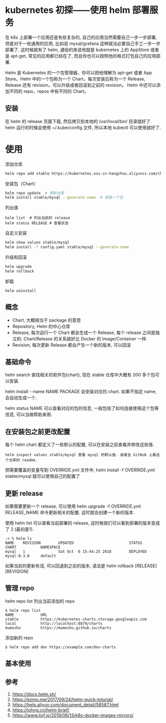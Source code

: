 # kubernetes 初探——使用 helm 部署服务

<!--
ID: 8cb2385f-c5b3-4bd5-9a29-3d1fbb2b9c97
Status: publish
Date: 2018-10-06T02:52:00
Modified: 2020-05-16T11:25:03
wp_id: 569
-->

在 k8s 上部署一个应用还是有些复杂的, 自己的应用当然需要自己一步一步部署, 但是对于一些通用的应用, 比如说 mysql/grafana 这种就没必要自己手工一步一步部署了. 这时候就有了 helm, 通俗的来说他就是 kubernetes 上的 AppStore 或者是 apt-get, 常见的应用都已经在了, 而且你也可以按照他的格式打包自己的应用部署.

Helm 是 Kubernetes 的一个包管理器，你可以把他理解为 apt-get 或者 App Store。Helm 中的一个包称为一个 Chart，每次安装后称为一个 Release, Release 还有 revision，可以升级或者回滚到之前的 revision。 Helm 中还可以添加不同的 repo，repos 中有不同的 Chart。


## 安装

在 helm 的 release 页面下载, 然后拷贝到本地的 /usr/local/bin/ 目录就好了. helm 运行的时候会使用 ~/.kube/config 文件, 所以本地 kubectl 可以使用就好了.

# 使用

添加仓库

```sh
helm repo add stable https://kubernetes.oss-cn-hangzhou.aliyuncs.com/charts  # 国内镜像
```

安装包（Chart）

```sh
helm repo update  # 更新仓库
helm install stable/mysql --generate-name  # 安装一个包
```

列出值

```
helm list  # 列出当前的 release
helm status RELEASE # 查看状态
```

自定义安装

```sh
helm show values stable/mysql
helm install -f config.yaml stable/mysql --generate-name
```

升级和回滚

```sh
helm upgrade
helm rollback
```

卸载

```
helm uninstall
```



## 概念

* Chart, 大概相当于 package 的意思
* Repository, Helm 的中心仓库
* Release, 每次运行一个 Chart 都会生成一个 Release, 每个 release 之间是独立的. Chart/Release 的关系就好比 Docker 的 Image/Container 一样.
* Revision, 每次更新 Release 都会产生一个新的版本, 可以回滚

## 基础命令

helm search 查找相关的软件包(chart), 现在 stable 仓库中大概有 200 多个包可以安装.

helm install --name NAME PACKAGE 会安装对应的 chart. 如果不指定 name, 会自动生成一个.

helm status NAME 可以查看对应的包的信息, 一般包括了如何连接使用这个包等信息, 可以当做帮助来用.

## 在安装包之前更改配置

每个 helm chart 都定义了一些默认的配置, 可以在安装之前查看并修改这些值.

```
helm inspect values stable/mysql 查看 mysql 的默认值. 或者去 GitHub 上看这个仓库的 readme.
```

把需要覆盖的变量写到 OVERRIDE.yml 文件中, helm install -f OVERRIDE.yml stable/mysql 就可以使用自己的配置了

## 更新 release

如果需要更新一个 release, 可以使用 helm upgrade -f OVERRIDE.yml RELEASE_NAME 命令更新相关的配置. 这时就会创建一个新的版本.

使用 helm list 可以查看当前部署的 release, 这时候我们可以看到部署的版本变成了 2 (最初是1).

```
-> % helm ls
NAME    REVISION        UPDATED                         STATUS          CHART           NAMESPACE
mysql   1               Sat Oct  6 15:44:25 2018        DEPLOYED        mysql-0.3.0     default
```

如果当前的更新有误, 可以回退到之前的版本, 语法是 helm rollback [RELEASE] [REVISION]

## 管理 repo

helm repo list 列出当前添加的 repo

```
$ helm repo list
NAME           	URL
stable         	https://kubernetes-charts.storage.googleapis.com
local          	http://localhost:8879/charts
mumoshu        	https://mumoshu.github.io/charts
```

添加新的 repo

```
$ helm repo add dev https://example.com/dev-charts
```

## 基本使用

## 参考

1. https://docs.helm.sh/
2. https://ezmo.me/2017/09/24/helm-quick-toturial/
3. https://help.aliyun.com/document_detail/58587.html
4. https://johng.cn/helm-brief/
5. https://www.lixf.io/2019/06/13/k8s-docker-images-mirrors/